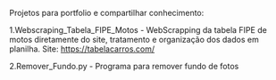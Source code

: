 Projetos para portfolio e compartilhar conhecimento:

1.Webscraping_Tabela_FIPE_Motos - WebScrapping da tabela FIPE de motos diretamente do site, tratamento e organização dos dados em planilha. Site: https://tabelacarros.com/

2.Remover_Fundo.py - Programa para remover fundo de fotos 
